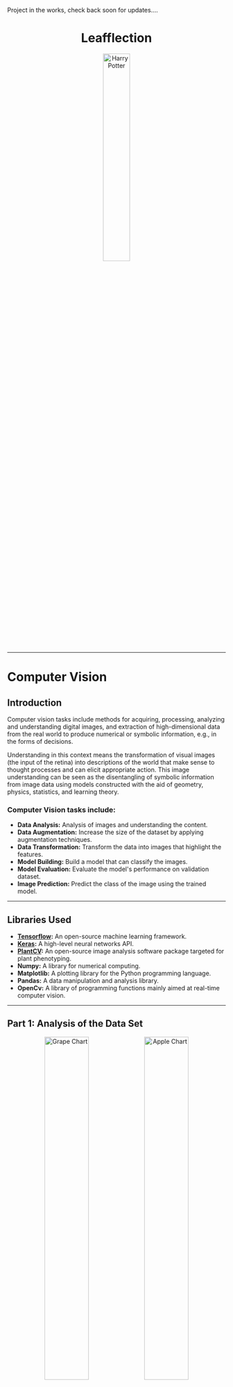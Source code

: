 Project in the works, check back soon for updates....

<h1 align="center">Leafflection</h1>

<div align="center">
<img src="images/tree.png" alt="Harry Potter" width="35%">
</div>

---

# Computer Vision

## Introduction

Computer vision tasks include methods for acquiring,
processing, analyzing and understanding digital images,
and extraction of high-dimensional data from the real world
to produce numerical or symbolic information,
e.g., in the forms of decisions.

Understanding in this context means the transformation of visual images
(the input of the retina)
into descriptions of the world that make sense to thought processes and can
elicit appropriate action.
This image understanding can be seen as the disentangling of
symbolic information from image data
using models constructed with the aid of geometry,
physics, statistics, and learning theory.

### Computer Vision tasks include:

- **Data Analysis:** Analysis of images and understanding the content.
- **Data Augmentation:** Increase the size of the dataset by applying
  augmentation techniques.
- **Data Transformation:** Transform the data into images that highlight the
  features.
- **Model Building:** Build a model that can classify the images.
- **Model Evaluation:** Evaluate the model's performance on validation dataset.
- **Image Prediction:** Predict the class of the image using the trained model.

-------------------

## Libraries Used

- **[Tensorflow](https://tensorflow.org/guide/):** An open-source machine
  learning framework.
- **[Keras](https://keras.io/):** A high-level neural networks API.
- **[PlantCV](https://plantcv.readthedocs.io/en/stable/):** An open-source
  image analysis software package targeted for plant phenotyping.
- **Numpy:** A library for numerical computing.
- **Matplotlib:** A plotting library for the Python programming language.
- **Pandas:** A data manipulation and analysis library.
- **OpenCv:** A library of programming functions mainly aimed at real-time
  computer vision.

-------------------

## Part 1: Analysis of the Data Set

<div align="center">
  <img src="images/grape_chart.png" alt="Grape Chart" width="45%">
  <img src="images/apple_chart.png" alt="Apple Chart" width="45%">
</div>

### Instructions

Write a program named `distribution.py`
that takes as arguments a directory and
fetches images in its subdirectories.
This program, and therefore you, must then extract
and analyze/understand the data
set from the images.
The program should output pie charts and bar
charts for each plant type.
Your program must also retrieve the name of the directory
to name the chart’s colones accordingly.

### Example

```bash
python3 distribution.py --src leaves/
````

The program will walk through the directories and find the root directory.
It will then extract the subdirectory names and the images in them.
To analyze the data set, the program will output pie charts and bar charts
for each plant type.

-------------------

## Part 2: Data augmentation

Looking and the data set, you will notice that the images are not enough to
train a model. The data is not balanced, which could lead to overfitting.
To solve this problem, you will need to augment the data set. This is where
`augmentation.py` comes in. This program takes in a directory and applies
augmentation techniques to the images in the directory.

It automatically
detects the directory with the most images and augments the images in the
other directories to match the number of images in the directory with the most
images. Additionally, you can specify the number of images you want to augment.

<div align="center">
    <!-- First Row -->
    <div style="display: inline-block; text-align: center; width: 20%;">
        <img src="images/augmented_images/image(1)_Original.JPG" alt="Original" width="100%">
        <div>Original</div>
    </div>
</div>

<div align="center">
    <!-- First Row -->
    <div style="display: inline-block; text-align: center; width: 13%;">
        <img src="images/augmented_images/image(1)_Affine.JPG" alt="Affine" width="100%">
        <div>Affine</div>
    </div>
    <div style="display: inline-block; text-align: center; width: 13%;">
        <img src="images/augmented_images/image(1)_Barrel.JPG" alt="Barrel" width="100%">
        <div>Barrel</div>
    </div>
    <div style="display: inline-block; text-align: center; width: 13%;">
        <img src="images/augmented_images/image(1)_Contrast.JPG" alt="Contrast" width="100%">
        <div>Contrast</div>
    </div>
    <div style="display: inline-block; text-align: center; width: 13%;">
        <img src="images/augmented_images/image(1)_Crop.JPG" alt="Crop" width="100%">
        <div>Crop</div>
    </div>
    <div style="display: inline-block; text-align: center; width: 13%;">
        <img src="images/augmented_images/image(1)_Distortion.JPG" alt="Distortion" width="100%">
        <div>Distortion</div>
    </div>
    <div style="display: inline-block; text-align: center; width: 13%;">
        <img src="images/augmented_images/image(1)_Flip.JPG" alt="Flip" width="100%">
        <div>Flip</div>
    </div>
    <div style="display: inline-block; text-align: center; width: 13%;">
        <img src="images/augmented_images/image(1)_Jitter.JPG" alt="Jitter" width="100%">
        <div>Jitter</div>
    </div>
</div>

-------------------

<div align="center">
    <!-- Second Row -->
    <div style="display: inline-block; text-align: center; width: 13%;">
        <img src="images/augmented_images/image(1)_Mustache.JPG" alt="Mustache" width="100%">
        <div>Mustache</div>
    </div>
    <div style="display: inline-block; text-align: center; width: 13%;">
        <img src="images/augmented_images/image(1)_Noise.JPG" alt="Noise" width="100%">
        <div>Noise</div>
    </div>
    <div style="display: inline-block; text-align: center; width: 13%;">
        <img src="images/augmented_images/image(1)_Pincushion.JPG" alt="Pincushion" width="100%">
        <div>Pincushion</div>
    </div>
    <div style="display: inline-block; text-align: center; width: 13%;">
        <img src="images/augmented_images/image(1)_Projective.JPG" alt="Projective" width="100%">
        <div>Projective</div>
    </div>
    <div style="display: inline-block; text-align: center; width: 13%;">
        <img src="images/augmented_images/image(1)_Rotate.JPG" alt="Rotate" width="100%">
        <div>Rotate</div>
    </div>
    <div style="display: inline-block; text-align: center; width: 13%;">
        <img src="images/augmented_images/image(1)_Shear.JPG" alt="Shear" width="100%">
        <div>Shear</div>
    </div>
    <div style="display: inline-block; text-align: center; width: 13%;">
        <img src="images/augmented_images/image(1)_Skew.JPG" alt="Skew" width="100%">
        <div>Skew</div>
    </div>
</div>

Above, you can see an example of an image going through different augmentation
techniques. The original image is top and center, and below are the augmented
versions of the image.

```bash
python3 augmentation.py --src leaves/
```

After balancing the data set, we check out the distribution of the data set
again. The data set is now balanced, and we can proceed to the next step.

<div align="center">
  <img src="images/grape_chart_balanced.png" alt="Grape Chart" width="45%">
  <img src="images/apple_chart_balanced.png" alt="Apple Chart" width="45%">
</div>


-------------------

## Part 3: Image Transformation

Next, we want to better understand the images in the data set. To achieve
this, we will transform the images to highlight the features in the images.

<div align="center">
    <div style="display: inline-block; text-align: center; width: 13%;">
        <img src="images/transformed_images/image(932)_original.jpg" alt="Original" width="13%">
        <div>Original</div>
    </div>
    <div style="display: inline-block; text-align: center; width: 13%;">
        <img src="images/transformed_images/image(932)_analyze_object.jpg" alt="Analyze Object" width="13%">
        <div>Analyze Object</div>
    </div>
    <div style="display: inline-block; text-align: center; width: 13%;">
        <img src="images/transformed_images/image(932)_diseased.jpg" alt="Mask" width="13%">
        <div>Mask</div>
    </div>
    <div style="display: inline-block; text-align: center; width: 13%;">
        <img src="images/transformed_images/image(932)_gaussian_blur.jpg" alt="Gaussian Blur" width="13%">
        <div>Gaussian Blur</div>
    </div>
    <div style="display: inline-block; text-align: center; width: 13%;">
        <img src="images/transformed_images/image(932)_pseudolandmarks.jpg" alt="Pseudolandmarks" width="13%">
        <div>Pseudolandmarks</div>
    </div>
    <div style="display: inline-block; text-align: center; width: 13%;">
        <img src="images/transformed_images/image(932)_roi_objects.jpg" alt="Roi Ojbects" width="13%">
        <div>Roi Ojbects</div>
    </div>
</div>

<div align="center">
    <div style="display: inline-block; text-align: center; width: 13%;">
        <div align="center">
            <img src="images/transformed_images/Figure_1.png" alt="Color Histogram" width="50%">
        <div>Color Histogram</div>
    </div>  
</div>


-------------------

To run Tensorflow on docker with GPU support, use the following command:

```bash
docker run -it --rm --runtime=nvidia tensorflow/tensorflow:latest-gpu python
```

To run Tensorflow on docker with CPU support, use the following command:

```bash
docker run -it tensorflow/tensorflow bash
```

### Model Architecture Overview

```bash
Model: "sequential"
┏━━━━━━━━━━━━━━━━━━━━━━━━━━━━━━━━━━━━━━┳━━━━━━━━━━━━━━━━━━━━━━━━━━━━━┳━━━━━━━━━━━━━━━━━┓
┃ Layer (type)                         ┃ Output Shape                ┃         Param # ┃
┡━━━━━━━━━━━━━━━━━━━━━━━━━━━━━━━━━━━━━━╇━━━━━━━━━━━━━━━━━━━━━━━━━━━━━╇━━━━━━━━━━━━━━━━━┩
│ rescaling (Rescaling)                │ (None, 256, 256, 3)         │               0 │
├──────────────────────────────────────┼─────────────────────────────┼─────────────────┤
│ conv2d (Conv2D)                      │ (None, 256, 256, 16)        │             448 │
├──────────────────────────────────────┼─────────────────────────────┼─────────────────┤
│ max_pooling2d (MaxPooling2D)         │ (None, 128, 128, 16)        │               0 │
├──────────────────────────────────────┼─────────────────────────────┼─────────────────┤
│ conv2d_1 (Conv2D)                    │ (None, 128, 128, 32)        │           4,640 │
├──────────────────────────────────────┼─────────────────────────────┼─────────────────┤
│ max_pooling2d_1 (MaxPooling2D)       │ (None, 64, 64, 32)          │               0 │
├──────────────────────────────────────┼─────────────────────────────┼─────────────────┤
│ conv2d_2 (Conv2D)                    │ (None, 64, 64, 64)          │          18,496 │
├──────────────────────────────────────┼─────────────────────────────┼─────────────────┤
│ max_pooling2d_2 (MaxPooling2D)       │ (None, 32, 32, 64)          │               0 │
├──────────────────────────────────────┼─────────────────────────────┼─────────────────┤
│ conv2d_3 (Conv2D)                    │ (None, 32, 32, 128)         │          73,856 │
├──────────────────────────────────────┼─────────────────────────────┼─────────────────┤
│ max_pooling2d_3 (MaxPooling2D)       │ (None, 16, 16, 128)         │               0 │
├──────────────────────────────────────┼─────────────────────────────┼─────────────────┤
│ flatten (Flatten)                    │ (None, 32768)               │               0 │
├──────────────────────────────────────┼─────────────────────────────┼─────────────────┤
│ dense (Dense)                        │ (None, 128)                 │       4,194,432 │
├──────────────────────────────────────┼─────────────────────────────┼─────────────────┤
│ dropout (Dropout)                    │ (None, 128)                 │               0 │
├──────────────────────────────────────┼─────────────────────────────┼─────────────────┤
│ dense_1 (Dense)                      │ (None, 8)                   │           1,032 │
└──────────────────────────────────────┴─────────────────────────────┴─────────────────┘
 Total params: 12,878,714 (49.13 MB)
 Trainable params: 4,292,904 (16.38 MB)
 Non-trainable params: 0 (0.00 B)
 Optimizer params: 8,585,810 (32.75 MB)

```

This document provides an overview of the architecture of a convolutional
neural network (CNN) model designed for image classification.
Each layer of the model is explained in terms of its purpose,
output shape, and the number of parameters (`Param #`) it utilizes.

#### Layer-by-Layer Explanation

#### 1. Rescaling Layer (`rescaling`)

- **Purpose**: Normalize pixel values of input images to the range [0, 1].
- **Output Shape**: `(None, 256, 256, 3)`
- **Param #**: `0`
    - No trainable parameters; it's a preprocessing step.

#### 2. Convolutional Layer (`conv2d`)

- **Purpose**: Apply convolution operation with 16 filters.
- **Output Shape**: `(None, 253, 253, 16)`
- **Param #**: `784`
    - **Explanation**:
        - **Convolution**: This layer convolves (slides) 16 filters (small
          matrices) across the input image to produce 16 feature maps.
        - **Kernel Size**: The size of each filter matrix is `4x4`
          pixels (`kernel_size=4`), which determines the local input region to
          which each filter is applied.
        - **Activation Function (ReLU)**: Applies the ReLU (Rectified Linear
          Unit) activation function element-wise to introduce non-linearity.

#### 3. MaxPooling2D Layer (`max_pooling2d`)

- **Purpose**: Downsample representation by extracting maximum values.
- **Output Shape**: `(None, 126, 126, 16)`
- **Param #**: `0`
    - **Explanation**:
        - **Max Pooling**: Reduces the dimensionality of each feature map,
          retaining the most important information.
        - **Pool Size**: Defaults to a `2x2` window (`pool_size=(2, 2)`),
          halving the spatial dimensions (width and height).

#### 4. Convolutional Layer (`conv2d_1`)

- **Purpose**: Apply convolution operation with 32 filters.
- **Output Shape**: `(None, 123, 123, 32)`
- **Param #**: `8,224`
    - **Explanation**:
        - Builds upon the previous convolutional layer, extracting 32 different
          features.

#### 5. MaxPooling2D Layer (`max_pooling2d_1`)

- **Purpose**: Downsample representation.
- **Output Shape**: `(None, 61, 61, 32)`
- **Param #**: `0`

#### 6. Dropout Layer (`dropout`)

- **Purpose**: Regularization to prevent overfitting by randomly setting a
  fraction of input units to zero.
- **Output Shape**: `(None, 61, 61, 32)`
- **Param #**: `0`

#### 7. Convolutional Layer (`conv2d_2`)

- **Purpose**: Apply convolution operation with 64 filters.
- **Output Shape**: `(None, 58, 58, 64)`
- **Param #**: `32,832`

#### 8. MaxPooling2D Layer (`max_pooling2d_2`)

- **Purpose**: Further downsample representation.
- **Output Shape**: `(None, 29, 29, 64)`
- **Param #**: `0`

#### 9. Dropout Layer (`dropout_1`)

- **Purpose**: Regularization to prevent overfitting.
- **Output Shape**: `(None, 29, 29, 64)`
- **Param #**: `0`

#### 10. Convolutional Layer (`conv2d_3`)

- **Purpose**: Apply convolution operation with 128 filters.
- **Output Shape**: `(None, 26, 26, 128)`
- **Param #**: `131,200`

#### 11. MaxPooling2D Layer (`max_pooling2d_3`)

- **Purpose**: Further downsample representation.
- **Output Shape**: `(None, 13, 13, 128)`
- **Param #**: `0`

#### 12. Flatten Layer (`flatten`)

- **Purpose**: Convert 2D matrix into a vector.
- **Output Shape**: `(None, 21632)`
- **Param #**: `0`

#### 13. Dense Layer (`dense`)

- **Purpose**: Fully connected layer with 128 neurons.
- **Output Shape**: `(None, 128)`
- **Param #**: `2,769,024`

#### 14. Dense Layer (`dense_1`)

- **Purpose**: Output layer with 8 neurons (equal to the number of classes).
- **Output Shape**: `(None, 8)`
- **Param #**: `1,032`

---

## Summary

This CNN model uses a series of convolutional and pooling layers followed by
fully connected layers for image classification. Here's a breakdown of key
terms:

- **Convolutional Layer**: Applies filters to input images to extract features
  like edges and textures.
- **Max Pooling**: Reduces the spatial dimensions of each feature map, focusing
  on the most important features.
- **Kernel Size**: Specifies the size of the filter matrix used in
  convolutional layers.
- **Dropout**: Randomly drops a fraction of connections between layers during
  training to prevent overfitting.
- **Activation Function (ReLU)**: Introduces non-linearity to the model,
  allowing it to learn complex patterns in the data.

Understanding these components helps in designing effective neural networks for
tasks like image classification, improving both model accuracy and efficiency.
